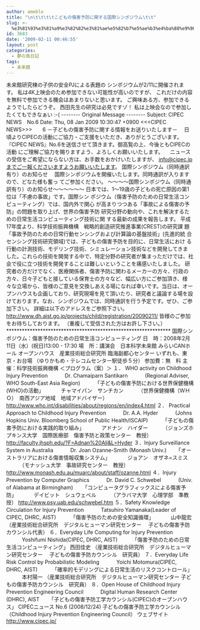 ```yaml
---
author: ameblo
title: "\n\t\t\t\tこどもの傷害予防に関する国際シンポジウム\t\t"
slug: >-
  %e3%81%93%e3%81%a9%e3%82%82%e3%81%ae%e5%82%b7%e5%ae%b3%e4%ba%88%e9%98%b2%e3%81%ab%e9%96%a2%e3%81%99%e3%82%8b%e5%9b%bd%e9%9a%9b%e3%82%b7%e3%83%b3%e3%83%9d%e3%82%b8%e3%82%a6%e3%83%a0
id: 3683
date: '2009-02-11 00:46:55'
layout: post
categories:
  - 夢の島日記
tags:
  - 未来館
---
```


未来館研究棟の子供の安全PJによる表題の シンポジウムが2/11に開催されます。 私は4K上映会のため参加できない可能性が高いのですが、 これだけの内容を無料で参加できる機会はあまりないと思います。 ご興味ある方、参加できるようでしたらどうぞ。 西田先生の研究は必見ですゾ！ 私は上映会なので参加したくてもできなぁい :-( -------- Original Message -------- Subject: CIPEC　NEWS　No.6 Date: Thu, 08 Jan 2009 10:30:47 +0900 <<<CIPEC　NEWS>>>　　6 －子どもの傷害予防に関する情報をお送りいたします－ 　日頃よりCIPECの活動にご協力・ご支援をいただき、ありがとうございます。 『CIPEC NEWS』No.6を送信させて頂きます。御高覧の上、今後ともCIPECの活動 にご理解ご協力を賜りますよう、よろしくお願いいたします。 　ニュースの受信をご希望にならない方は、お手数をおかけいたしますが、 info@cipec.jpまでご一報くださいますようお願いいたします。 国際シンポジウム（同時通訳有り）のお知らせ 　国際シンポジウムを開催いたします。同時通訳が入りますので、どなた様も奮っ てご参加ください。 ～～～～国際シンポジウム（同時通訳有り）のお知らせ～～～～～～ 日本では、1～19歳の子どもの死亡原因の第1位は「不慮の事故」です。国際シン ポジウム（傷害予防のための日常生活コンピューティング）では、国内外で関心 が高まりつつある「事故による傷害の予防」の問題を取り上げ、世界の傷害予防 研究分野の動向や、これを解決するための日常生活コンピューティング技術に関 する最新の成果を報告します。 平成17年度より、科学技術振興機構　戦略的創造研究推進事業(CREST)の研究課 題「事故予防のための日常行動センシングおよび計算論の基盤技術」(先進的統 合センシング技術研究領域)では、子どもの傷害予防を目的に、日常生活におけ る行動の計測技術、モデリング技術、シミュレーション技術などを開発してきま した。これらの技術を開発する中で、特定分野の研究者が集まっただけでは、社 会で役に立つ技術を開発することは難しいということを痛感いたしました。 研究者の方だけでなく、医療関係者、傷害予防に関わるメーカーの方々、行政の 方々、日々子どもと接している保育士の方々など、幅広い方にご参加頂き、様 々な立場から、皆様のご意見を交換しあえる場になれば幸いです。当日は、オー プンハウスも企画しており、研究現場を見て頂いたり、研究者と議論する場を設 けております。なお、シンポジウムでは、同時通訳を行う予定です。ぜひ、ご参 加下さい。 詳細は以下のアドレスをご参照下さい。 http://www.dh.aist.go.jp/projects/child/registration/20090211/ 皆様のご参加をお待ちしております。 （重複して受信された方はお許し下さい。） *************************************************************** 国際シンポジウム：傷害予防のための日常生活コンピューティング 日　時：2008年2月11日（水）(祝日)13:00 - 17:30 場　所：講演会　日本科学未来館 みらいCANホール オープンハウス　産業技術総合研究所 臨海副都心センター いずれも、東京・お台場 （ゆりかもめ・テレコムセンター駅徒歩５分） 参加費：無　料 主催：科学技術振興機構 ＜プログラム（案）＞ １． WHO activity on Childhood Injury Prevention 　　　Dr. Chamaiparn Santikarn 　　　(Regional Adviser, WHO South-East Asia Region) 　　　「子どもの傷害予防における世界保健機構(WHO)の活動」 　　　チャマイパン　サンチカン 　　　（世界保健機構（ＷＨＯ）　南西アジア地域　地域アドバイザー） http://www.who.int/disabilities/about/regions/en/index4.html ２． Practical Approach to Childhood Injury Prevention 　　　Dr. A.A. Hyder 　　　(Johns Hopkins Univ. Bloomberg School of Public Health/ISCAIP) 　　　「子どもの傷害予防における実践的取り組み」 　　　アドナン　ハイダー 　　　（ジョンズホプキンス大学　国際医療部　傷害予防と政策センター　教授） http://faculty.jhsph.edu/?F=Adnan%20Ali&L=Hyder ３．Injury Surveillance System in Australia 　　　Dr. Joan Ozanne-Smith (Monash Univ.) 　　「オーストラリアにおける傷害情報収集システム」 　　　ジョアン　オザネ=スミス 　　　（モナッシュ大学　事故研究センター　教授） http://www.monash.edu.au/muarc/about/staff/ozanne.html ４．Injury Prevention by Computer Graphics 　　　Dr. David C. Schwebel 　　　(Univ. of Alabama at Birmingham) 　　「コンピュータグラフィックスによる傷害予防」 　　　デイビット　シュウェベル 　　　（アラバマ大学　心理学部　準教授） http://www.psy.uab.edu/schwebel.htm ５．Safety Knowledge Circulation for Injury Prevention 　　　Tatsuhiro Yamanaka(Leader of CIPEC, DHRC, AIST) 　　　「傷害予防のための安全知識循環」 　　　山中龍宏 （産業技術総合研究所　デジタルヒューマン研究センター　 子どもの傷害予防カウンシル代表） ６．Everyday Life Computing for Injury Prevention 　　　Yoshifumi Nishida(CIPEC, DHRC, AIST) 　　　「傷害予防のための日常生活コンピューティング」 西田佳史 （産業技術総合研究所　デジタルヒューマン研究センター　 子どもの傷害予防カウンシル　研究員） ７．Everyday Life Risk Control by Probabilistic Modeling 　　　Yoichi Motomura(CIPEC, DHRC, AIST) 　　　「確率的モデリングによる日常生活のリスクコントロール」 　　　本村陽一 （産業技術総合研究所　デジタルヒューマン研究センター 子どもの傷害予防カウンシル　研究員） ８．Open House of Childhood Injury Prevention Engineering Council 　　　Digital Human Research Center (DHRC), AIST 　　「子どもの傷害予防工学カウンシル(CIPEC)のオープンハウス」 CIPECニュース No.6 (2008/12/24) 子どもの傷害予防工学カウンシル（Childhood Injury Prevention Engineering Council） ウェブサイト　http://www.cipec.jp/